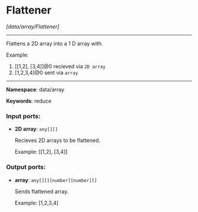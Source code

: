 # Flattener

_[data/array/Flattener]_

---

Flattens a 2D array into a  1 D array with.

Example:
1. [[1,2], [3,4]]@0 recieved via `2D array`
2. [1,2,3,4]@0 sent via `array` 

---

__Namespace__: data/array

__Keywords__: reduce

### Input ports:

* __2D array__: ` any[][] `

    Recieves 2D arrays to be flattened.
    
    Example:
    [[1,2], [3,4]]

### Output ports:

* __array__: ` any[][][number][number][] `

    Sends flattened array.
    
    Example:
    [1,2,3,4]

